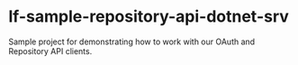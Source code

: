 # lf-sample-repository-api-dotnet-srv
Sample project for demonstrating how to work with our OAuth and Repository API clients.
